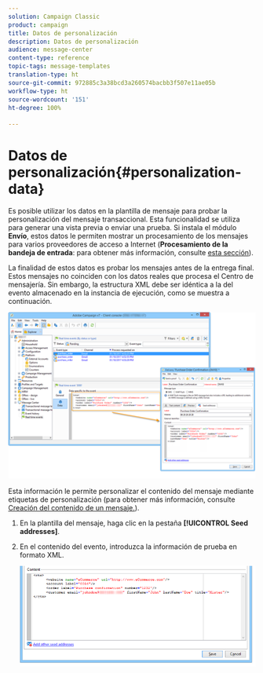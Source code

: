 ```yaml
---
solution: Campaign Classic
product: campaign
title: Datos de personalización
description: Datos de personalización
audience: message-center
content-type: reference
topic-tags: message-templates
translation-type: ht
source-git-commit: 972885c3a38bcd3a260574bacbb3f507e11ae05b
workflow-type: ht
source-wordcount: '151'
ht-degree: 100%

---
```



# Datos de personalización{#personalization-data}

Es posible utilizar los datos en la plantilla de mensaje para probar la personalización del mensaje transaccional. Esta funcionalidad se utiliza para generar una vista previa o enviar una prueba. Si instala el módulo **Envío**, estos datos le permiten mostrar un procesamiento de los mensajes para varios proveedores de acceso a Internet (**Procesamiento de la bandeja de entrada**: para obtener más información, consulte [esta sección](../../delivery/using/inbox-rendering.md)).

La finalidad de estos datos es probar los mensajes antes de la entrega final. Estos mensajes no coinciden con los datos reales que procesa el Centro de mensajería. Sin embargo, la estructura XML debe ser idéntica a la del evento almacenado en la instancia de ejecución, como se muestra a continuación.

![](assets/messagecenter_create_custo_006.png)

Esta información le permite personalizar el contenido del mensaje mediante etiquetas de personalización (para obtener más información, consulte [Creación del contenido de un mensaje.](../../message-center/using/creating-message-content.md)).

1. En la plantilla del mensaje, haga clic en la pestaña **[!UICONTROL Seed addresses]**.
1. En el contenido del evento, introduzca la información de prueba en formato XML.

   ![](assets/messagecenter_create_custo_001.png)

